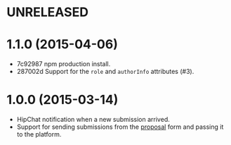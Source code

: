 # UNRELEASED

# 1.1.0 (2015-04-06)

  * 7c92987 npm production install.
  * 287002d Support for the `role` and `authorInfo` attributes (#3).

# 1.0.0 (2015-03-14)

  * HipChat notification when a new submission arrived.
  * Support for sending submissions from the [proposal](https://github.com/getcahoots/proposal) form and passing it to the platform.

